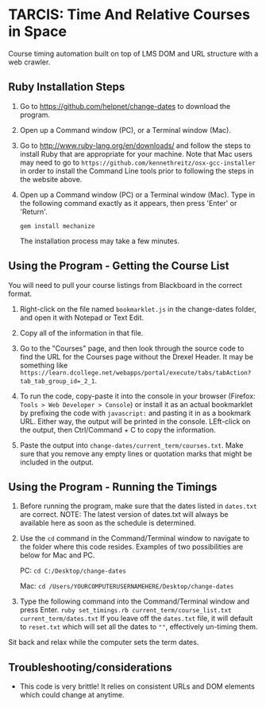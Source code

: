 TARCIS: Time And Relative Courses in Space
==========================================
Course timing automation built on top of LMS DOM and URL structure with a web crawler.

Ruby Installation Steps
--------------------

1. Go to https://github.com/helpnet/change-dates to download the program.

2. Open up a Command window (PC), or a Terminal window (Mac).

3. Go to http://www.ruby-lang.org/en/downloads/ and follow the steps to install Ruby that are appropriate for your machine.
Note that Mac users may need to go to `https://github.com/kennethreitz/osx-gcc-installer` in order to install the Command Line tools prior to following the steps in the website above.

4. Open up a Command window (PC) or a Terminal window (Mac). Type in the following command exactly as it appears, then press 'Enter' or 'Return'. 

	`gem install mechanize` 
	
	The installation process may take a few minutes.
	
Using the Program - Getting the Course List
--------------------

You will need to pull your course listings from Blackboard in the correct format.

1. Right-click on the file named `bookmarklet.js` in the change-dates folder, and open it with Notepad or Text Edit.

2. Copy all of the information in that file.

3. Go to the "Courses" page, and then look through the source code to find the URL for the Courses page without the Drexel Header. It may be something like `https://learn.dcollege.net/webapps/portal/execute/tabs/tabAction?tab_tab_group_id=_2_1`.

4. To run the code, copy-paste it into the console in your browser (Firefox: `Tools > Web Developer > Console`) or install it as an actual bookmarklet by prefixing the code with `javascript:` and pasting it in as a bookmark URL.
Either way, the output will be printed in the console. LEft-click on the output, then Ctrl/Command + C to copy the information.

5. Paste the output into `change-dates/current_term/courses.txt`. Make sure that you remove any empty lines or quotation marks that might be included in the output.

Using the Program - Running the Timings
--------------------


1. Before running the program, make sure that the dates listed in `dates.txt` are correct. NOTE: The latest version of dates.txt will always be available here as soon as the schedule is determined.

2. Use the `cd` command in the Command/Terminal window to navigate to the folder where this code resides. Examples of two possibilities are below for Mac and PC. 

	PC: `cd C:/Desktop/change-dates` 
	
	Mac: `cd /Users/YOURCOMPUTERUSERNAMEHERE/Desktop/change-dates`

7. Type the following command into the Command/Terminal window and press Enter. `ruby set_timings.rb current_term/course_list.txt current_term/dates.txt`
If you leave off the `dates.txt` file, it will default to `reset.txt` which will set all the dates to `""`, effectively un-timing them.

Sit back and relax while the computer sets the term dates.

Troubleshooting/considerations
------------------------------
* This code is very brittle! It relies on consistent URLs and DOM elements which could change at anytime.
